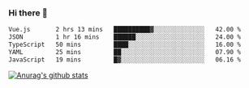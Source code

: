 ### Hi there 👋



<!--
**webB1an/webB1an** is a ✨ _special_ ✨ repository because its `README.md` (this file) appears on your GitHub profile.

Here are some ideas to get you started:

- 🔭 I’m currently working on ...
- 🌱 I’m currently learning ...
- 👯 I’m looking to collaborate on ...
- 🤔 I’m looking for help with ...
- 💬 Ask me about ...
- 📫 How to reach me: ...
- 😄 Pronouns: ...
- ⚡ Fun fact: ...
-->

<!--START_SECTION:waka-->

```txt
Vue.js       2 hrs 13 mins   ██████████▓░░░░░░░░░░░░░░   42.00 %
JSON         1 hr 16 mins    ██████░░░░░░░░░░░░░░░░░░░   24.00 %
TypeScript   50 mins         ████░░░░░░░░░░░░░░░░░░░░░   16.00 %
YAML         25 mins         ██░░░░░░░░░░░░░░░░░░░░░░░   07.90 %
JavaScript   19 mins         █▓░░░░░░░░░░░░░░░░░░░░░░░   06.16 %
```

<!--END_SECTION:waka-->


[![Anurag's github stats](https://github-readme-stats.vercel.app/api?username=webB1an&show_icons=true&theme=radical)](https://github.com/anuraghazra/github-readme-stats)

